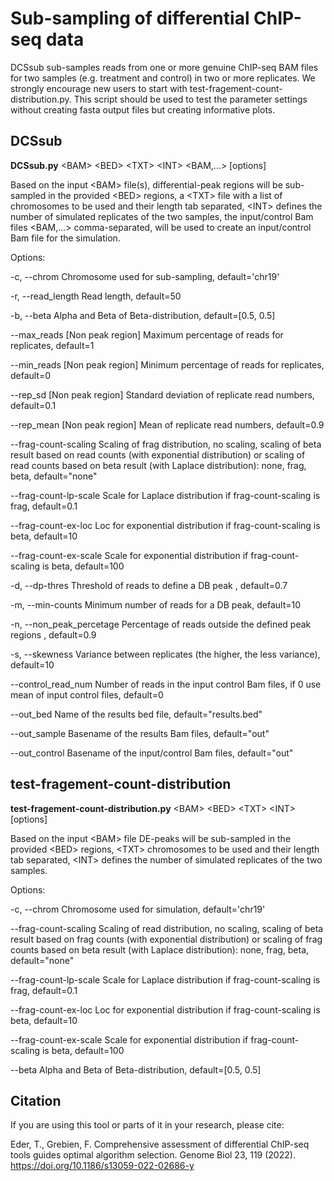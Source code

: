 # Sub-sampling of differential ChIP-seq data

DCSsub sub-samples reads from one or more genuine ChIP-seq BAM files for two samples (e.g. treatment and control) in two or more replicates. We strongly encourage new users to start with test-fragement-count-distribution.py. This script should be used to test the parameter settings without creating fasta output files but creating informative plots.

## DCSsub ##
**DCSsub.py** \<BAM\> \<BED\> \<TXT\> \<INT\> \<BAM,...\> [options]

Based on the input \<BAM\> file(s), differential-peak regions will be sub-sampled in the provided \<BED\> regions, a \<TXT\> file with a list of chromosomes to be used and their length tab separated, \<INT\> defines the number of simulated replicates of the two samples, the input/control Bam files \<BAM,...\> comma-separated, will be used to create an input/control Bam file for the simulation.

Options:

-c, --chrom	Chromosome used for sub-sampling, default='chr19'

-r, --read_length	Read length, default=50

-b, --beta	Alpha and Beta of Beta-distribution, default=[0.5, 0.5]

--max_reads	[Non peak region] Maximum percentage of reads for replicates, default=1

--min_reads	[Non peak region] Minimum percentage of reads for replicates, default=0

--rep_sd	[Non peak region] Standard deviation of replicate read numbers, default=0.1

--rep_mean	[Non peak region] Mean of replicate read numbers, default=0.9

--frag-count-scaling	Scaling of frag distribution, no scaling, scaling of beta result based on read counts (with exponential distribution) or scaling of read counts based on beta result (with Laplace distribution): none, frag, beta, default="none"

--frag-count-lp-scale	Scale for Laplace distribution if frag-count-scaling is frag, default=0.1

--frag-count-ex-loc	Loc for exponential distribution if frag-count-scaling is beta, default=10

--frag-count-ex-scale	Scale for exponential distribution if frag-count-scaling is beta, default=100

-d, --dp-thres	Threshold of reads to define a DB peak , default=0.7

-m, --min-counts	Minimum number of reads for a DB peak, default=10

-n, --non_peak_percetage	Percentage of reads outside the defined peak regions , default=0.9

-s, --skewness	Variance between replicates (the higher, the less variance), default=10

--control_read_num	Number of reads in the input control Bam files, if 0 use mean of input control files, default=0

--out_bed	Name of the results bed file, default="results.bed"

--out_sample	Basename of the results Bam files, default="out"

--out_control	Basename of the input/control Bam files, default="out"

## test-fragement-count-distribution ##

**test-fragement-count-distribution.py** \<BAM\> \<BED\> \<TXT\> \<INT\> [options]
  
Based on the input \<BAM\> file DE-peaks will be sub-sampled in the provided \<BED\> regions, \<TXT\> chromosomes to be used and their length tab separated, \<INT\> defines the number of simulated replicates of the two samples.
  
Options:
  
-c, --chrom	Chromosome used for simulation, default='chr19'
  
--frag-count-scaling	Scaling of read distribution, no scaling, scaling of beta result based on frag counts (with exponential distribution) or scaling of frag counts based on beta result (with Laplace distribution): none, frag, beta, default="none"
  
--frag-count-lp-scale	Scale for Laplace distribution if frag-count-scaling is frag, default=0.1
  
--frag-count-ex-loc	Loc for exponential distribution if frag-count-scaling is beta, default=10
  
--frag-count-ex-scale	Scale for exponential distribution if frag-count-scaling is beta, default=100
  
--beta	Alpha and Beta of Beta-distribution, default=[0.5, 0.5]
  
 
## Citation ##

If you are using this tool or parts of it in your research, please cite:

Eder, T., Grebien, F. Comprehensive assessment of differential ChIP-seq tools guides optimal algorithm selection. Genome Biol 23, 119 (2022). https://doi.org/10.1186/s13059-022-02686-y
